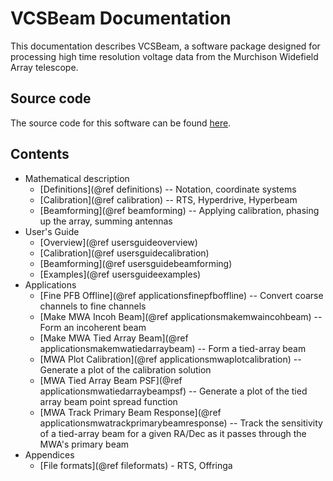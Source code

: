 # VCSBeam Documentation

This documentation describes VCSBeam, a software package designed for processing high time resolution voltage data from the Murchison Widefield Array telescope.

## Source code

The source code for this software can be found [here](https://github.com/CIRA-Pulsars-and-Transients-Group/vcsbeam).

## Contents

 - Mathematical description
   + [Definitions](@ref definitions) -- Notation, coordinate systems
   + [Calibration](@ref calibration) -- RTS, Hyperdrive, Hyperbeam
   + [Beamforming](@ref beamforming) -- Applying calibration, phasing up the array, summing antennas
 - User's Guide
   + [Overview](@ref usersguideoverview)
   + [Calibration](@ref usersguidecalibration)
   + [Beamforming](@ref usersguidebeamforming)
   + [Examples](@ref usersguideexamples)
 - Applications
   + [Fine PFB Offline](@ref applicationsfinepfboffline) -- Convert coarse channels to fine channels
   + [Make MWA Incoh Beam](@ref applicationsmakemwaincohbeam) -- Form an incoherent beam
   + [Make MWA Tied Array Beam](@ref applicationsmakemwatiedarraybeam) -- Form a tied-array beam
   + [MWA Plot Calibration](@ref applicationsmwaplotcalibration) -- Generate a plot of the calibration solution
   + [MWA Tied Array Beam PSF](@ref applicationsmwatiedarraybeampsf) -- Generate a plot of the tied array beam point spread function
   + [MWA Track Primary Beam Response](@ref applicationsmwatrackprimarybeamresponse) -- Track the sensitivity of a tied-array beam for a given RA/Dec as it passes through the MWA's primary beam
 - Appendices
   + [File formats](@ref fileformats) - RTS, Offringa
